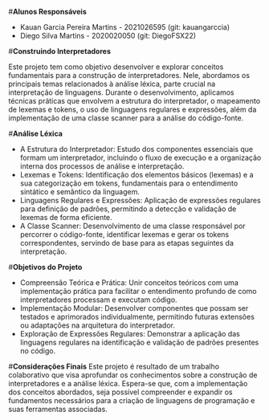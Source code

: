 #__Alunos Responsáveis__
- Kauan Garcia Pereira Martins - 2021026595 (git: kauangarccia)
- Diego Silva Martins - 2020020050 (git: DiegoFSX22)

#__Construindo Interpretadores__

Este projeto tem como objetivo desenvolver e explorar conceitos fundamentais para a construção de interpretadores. Nele, abordamos os principais temas relacionados à análise léxica, parte crucial na interpretação de linguagens. Durante o desenvolvimento, aplicamos técnicas práticas que envolvem a estrutura do interpretador, o mapeamento de lexemas e tokens, o uso de linguagens regulares e expressões, além da implementação de uma classe scanner para a análise do código-fonte.

#__Análise Léxica__
- A Estrutura do Interpretador:
Estudo dos componentes essenciais que formam um interpretador, incluindo o fluxo de execução e a organização interna dos processos de análise e interpretação.
- Lexemas e Tokens:
Identificação dos elementos básicos (lexemas) e a sua categorização em tokens, fundamentais para o entendimento sintático e semântico da linguagem.
- Linguagens Regulares e Expressões:
Aplicação de expressões regulares para definição de padrões, permitindo a detecção e validação de lexemas de forma eficiente.
- A Classe Scanner:
Desenvolvimento de uma classe responsável por percorrer o código-fonte, identificar lexemas e gerar os tokens correspondentes, servindo de base para as etapas seguintes da interpretação.

#__Objetivos do Projeto__
- Compreensão Teórica e Prática:
Unir conceitos teóricos com uma implementação prática para facilitar o entendimento profundo de como interpretadores processam e executam código.
- Implementação Modular:
Desenvolver componentes que possam ser testados e aprimorados individualmente, permitindo futuras extensões ou adaptações na arquitetura do interpretador.
- Exploração de Expressões Regulares:
Demonstrar a aplicação das linguagens regulares na identificação e validação de padrões presentes no código.

#__Considerações Finais__
Este projeto é resultado de um trabalho colaborativo que visa aprofundar os conhecimentos sobre a construção de interpretadores e a análise léxica. Espera-se que, com a implementação dos conceitos abordados, seja possível compreender e expandir os fundamentos necessários para a criação de linguagens de programação e suas ferramentas associadas.

